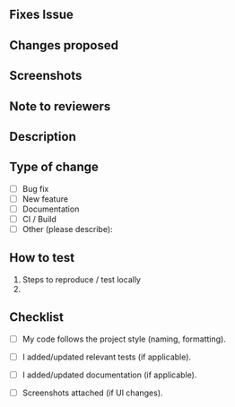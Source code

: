 <!-- If your PR fixes an open issue, use `Closes #999` to link your PR with the issue. #999 stands for the issue number you are fixing -->

## Fixes Issue

<!-- Remove this section if not applicable -->

<!-- Example: Closes #31 -->

## Changes proposed

<!-- List all the proposed changes in your PR -->

## Screenshots

<!-- Add all the screenshots which support your changes -->

## Note to reviewers

<!-- Add notes to reviewers if applicable -->


## Description

<!-- Describe what this PR does and why. -->

## Type of change
- [ ] Bug fix
- [ ] New feature
- [ ] Documentation
- [ ] CI / Build
- [ ] Other (please describe):

## How to test
1. Steps to reproduce / test locally
2.

## Checklist
- [ ] My code follows the project style (naming, formatting).
- [ ] I added/updated relevant tests (if applicable).
- [ ] I added/updated documentation (if applicable).
- [ ] Screenshots attached (if UI changes).

